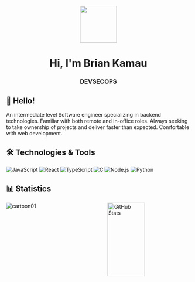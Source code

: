 <div id="header" align="center">
  <img src="https://media.giphy.com/media/M9gbBd9nbDrOTu1Mqx/giphy.gif" width="100" />
</div>

<h1 align="center">Hi, I'm Brian Kamau</h1>
<h3 align="center">DEVSECOPS</h3>

## 👋 Hello!
An intermediate level Software engineer specializing in backend technologies. Familiar with both remote and in-office roles. Always seeking to take ownership of projects and deliver faster than expected. Comfortable with web development.

## 🛠️ Technologies & Tools
![JavaScript](https://img.shields.io/badge/Code-JavaScript-informational?style=flat&color=informational&logo=javascript)
![React](https://img.shields.io/badge/Code-React-informational?style=flat&color=informational&logo=react)
![TypeScript](https://img.shields.io/badge/Code-TypeScript-informational?style=flat&color=informational)
![C](https://img.shields.io/badge/Code-C-informational?style=flat&color=informational&logo=c)
![Node.js](https://img.shields.io/badge/Code-Node-informational?style=flat&color=informational&logo=node.js)
![Python](https://img.shields.io/badge/Code-Python-informational?style=flat&color=warning&logo=python)

## 📊 Statistics
<div style="display: flex; justify-content: space-between;">
  <img align="left" src="https://github-readme-stats.vercel.app/api/top-langs?username=cartoon01&show_icons=true&locale=en&layout=compact&theme=github_dark" alt="cartoon01" />
  <img src="https://github-readme-stats.vercel.app/api?username=cartoon01&show_icons=true&locale=en&theme=github_dark" alt="GitHub Stats" style="width: 45%; height: 200px;" />
</div>
